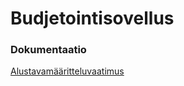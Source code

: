 # Budjetointisovellus

### Dokumentaatio
[Alustavamääritteluvaatimus](https://github.com/VictoriousGlorious/ot-harjoitustyo/blob/master/Alustavam%C3%A4%C3%A4rittelyvaatimus.md)

